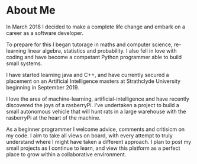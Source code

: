 # About Me

In March 2018 I decided to make a complete life change and embark on 
a career as a software developer. 

To prepare for this I began tutorage in maths and computer science, re-learning 
linear algebra, statistics and probability. I also fell in love with coding and have become
a competant Python programmer able to build small systems. 

I have started learning java and C++, and have currently secured
a placement on an Artificial Intelligence masters at Strathclyde University 
beginning in September 2019. 

I love the area of machine-learning, artificial-intelligence and have recently
discovered the joys of a rasberryPi. I've undertaken a project to build a small 
autonomous vehicle that will hunt rats in a large warehouse with the rasberryPi
at the heart of the machine. 

As a beginner programmer I welcome advice, comments and critisicm on my code. 
I aim to take all views on board, with every attempt to truly understand where I might 
have taken a different approach. I plan to post my small projects as I continue 
to learn, and view this platform as a perfect place to grow within a collaborative 
environment.


